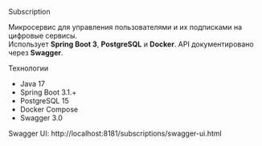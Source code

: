 Subscription

Микросервис для управления пользователями и их подписками на цифровые сервисы.  
Использует **Spring Boot 3**, **PostgreSQL** и **Docker**. API документировано через **Swagger**.

Технологии

- Java 17
- Spring Boot 3.1.+
- PostgreSQL 15
- Docker Compose
- Swagger 3.0

Swagger UI:
http://localhost:8181/subscriptions/swagger-ui.html
